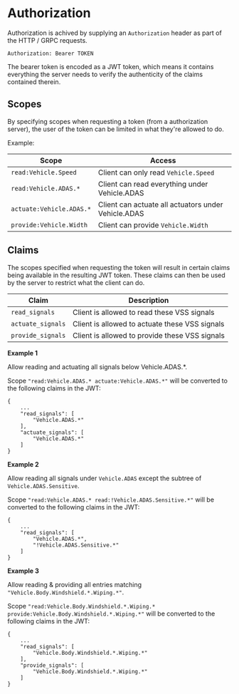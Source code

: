 # Authorization

Authorization is achived by supplying an `Authorization` header as part of the HTTP / GRPC requests.

`Authorization: Bearer TOKEN`

The bearer token is encoded as a JWT token, which means it contains everything the server needs to verify the authenticity of the claims contained therein.

## Scopes
By specifying scopes when requesting a token (from a authorization server), the user of the token can be limited in what they're allowed to do.

Example:

| Scope                  | Access                                        |
|------------------------|-----------------------------------------------|
|`read:Vehicle.Speed`    | Client can only read `Vehicle.Speed`          |
|`read:Vehicle.ADAS.*`   | Client can read everything under Vehicle.ADAS |
|`actuate:Vehicle.ADAS.*`| Client can actuate all actuators under Vehicle.ADAS |
|`provide:Vehicle.Width` | Client can provide `Vehicle.Width`            |

## Claims
The scopes specified when requesting the token will result in certain claims being available in the resulting JWT token. These claims can then be used by the server to restrict what the client can do.

| Claim             | Description                                    |
|-------------------|------------------------------------------------|
| `read_signals`    | Client is allowed to read these VSS signals    |
| `actuate_signals` | Client is allowed to actuate these VSS signals |
| `provide_signals` | Client is allowed to provide these VSS signals |


**Example 1**

Allow reading and actuating all signals below Vehicle.ADAS.*.

Scope `"read:Vehicle.ADAS.* actuate:Vehicle.ADAS.*"` will be converted to the following claims in the JWT:
```
{
    ...
    "read_signals": [
        "Vehicle.ADAS.*"
    ],
    "actuate_signals": [
        "Vehicle.ADAS.*"
    ]
}
```

**Example 2**

Allow reading all signals under `Vehicle.ADAS` except the subtree of `Vehicle.ADAS.Sensitive`.

Scope `"read:Vehicle.ADAS.* read:!Vehicle.ADAS.Sensitive.*"` will be converted to the following claims in the JWT:
```
{
    ...
    "read_signals": [
        "Vehicle.ADAS.*",
        "!Vehicle.ADAS.Sensitive.*"
    ]
}
```

**Example 3**

Allow reading & providing all entries matching `"Vehicle.Body.Windshield.*.Wiping.*"`.

Scope `"read:Vehicle.Body.Windshield.*.Wiping.* provide:Vehicle.Body.Windshield.*.Wiping.*"` will be converted to the following claims in the JWT:
```
{
    ...
    "read_signals": [
        "Vehicle.Body.Windshield.*.Wiping.*"
    ],
    "provide_signals": [
        "Vehicle.Body.Windshield.*.Wiping.*"
    ]
}
```